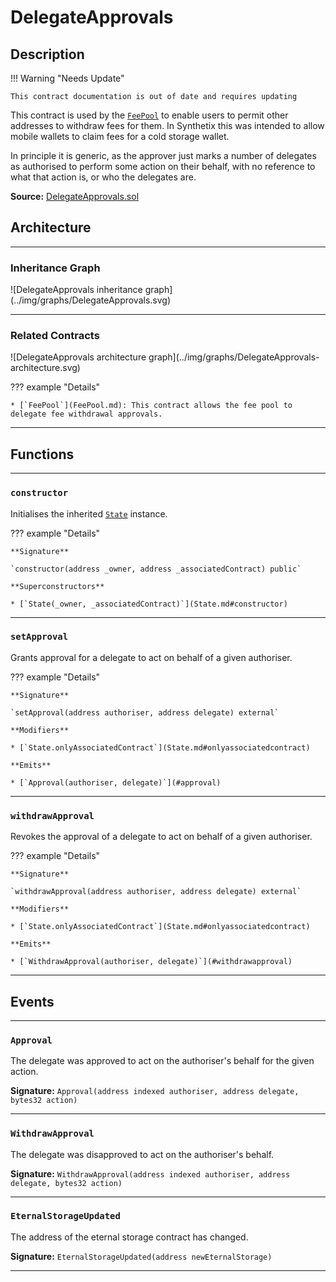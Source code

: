 # DelegateApprovals

## Description

!!! Warning "Needs Update"

    This contract documentation is out of date and requires updating

This contract is used by the [`FeePool`](FeePool.md) to enable users to permit other addresses to withdraw fees for them. In Synthetix this was intended to allow mobile wallets to claim fees for a cold storage wallet.

In principle it is generic, as the approver just marks a number of delegates as authorised to perform some action on their behalf, with no reference to what that action is, or who the delegates are.

**Source:** [DelegateApprovals.sol](https://github.com/Synthetixio/synthetix/blob/master/contracts/DelegateApprovals.sol)

## Architecture

---

### Inheritance Graph

<centered-image>
    ![DelegateApprovals inheritance graph](../img/graphs/DelegateApprovals.svg)
</centered-image>

---

### Related Contracts

<centered-image>
    ![DelegateApprovals architecture graph](../img/graphs/DelegateApprovals-architecture.svg)
</centered-image>

??? example "Details"

    * [`FeePool`](FeePool.md): This contract allows the fee pool to delegate fee withdrawal approvals.

---

## Functions

---

### `constructor`

Initialises the inherited [`State`](State.md) instance.

??? example "Details"

    **Signature**

    `constructor(address _owner, address _associatedContract) public`

    **Superconstructors**

    * [`State(_owner, _associatedContract)`](State.md#constructor)

---

### `setApproval`

Grants approval for a delegate to act on behalf of a given authoriser.

??? example "Details"

    **Signature**

    `setApproval(address authoriser, address delegate) external`

    **Modifiers**

    * [`State.onlyAssociatedContract`](State.md#onlyassociatedcontract)

    **Emits**

    * [`Approval(authoriser, delegate)`](#approval)

---

### `withdrawApproval`

Revokes the approval of a delegate to act on behalf of a given authoriser.

??? example "Details"

    **Signature**

    `withdrawApproval(address authoriser, address delegate) external`

    **Modifiers**

    * [`State.onlyAssociatedContract`](State.md#onlyassociatedcontract)

    **Emits**

    * [`WithdrawApproval(authoriser, delegate)`](#withdrawapproval)

---

## Events

---

### `Approval`

The delegate was approved to act on the authoriser's behalf for the given action.

**Signature:** `Approval(address indexed authoriser, address delegate, bytes32 action)`

---

### `WithdrawApproval`

The delegate was disapproved to act on the authoriser's behalf.

**Signature:** `WithdrawApproval(address indexed authoriser, address delegate, bytes32 action)`

---

### `EternalStorageUpdated`

The address of the eternal storage contract has changed.

**Signature:** `EternalStorageUpdated(address newEternalStorage)`

---
